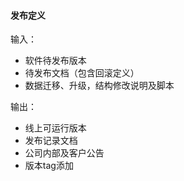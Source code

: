 #### 发布定义

输入：
* 软件待发布版本
* 待发布文档（包含回滚定义）
* 数据迁移、升级，结构修改说明及脚本


输出：
* 线上可运行版本
* 发布记录文档
* 公司内部及客户公告
* 版本tag添加